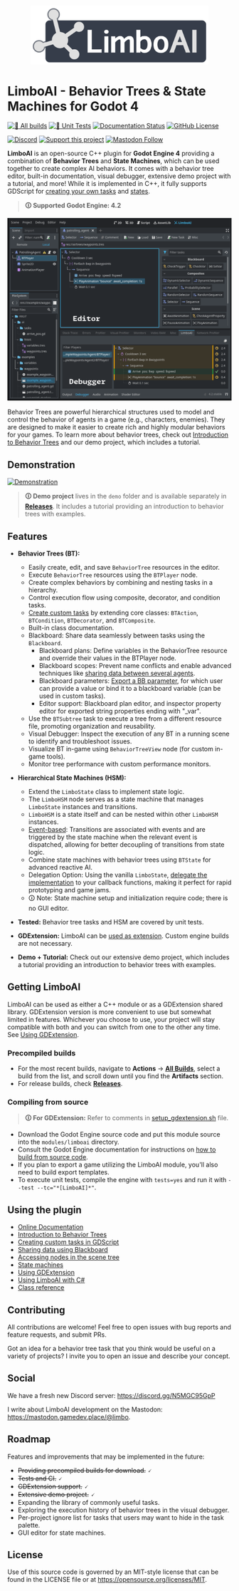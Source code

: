 <p align="center">
  <img src="doc/images/logo.svg" width="400" alt="LimboAI logo">
</p>

# LimboAI - Behavior Trees & State Machines for Godot 4

[![🔗 All builds](https://github.com/limbonaut/limboai/actions/workflows/all_builds.yml/badge.svg)](https://github.com/limbonaut/limboai/actions/workflows/all_builds.yml)
[![🔎 Unit Tests](https://github.com/limbonaut/limboai/actions/workflows/test_builds.yml/badge.svg)](https://github.com/limbonaut/limboai/actions/workflows/test_builds.yml)
[![Documentation Status](https://readthedocs.org/projects/limboai/badge/?version=latest)](https://limboai.readthedocs.io/en/latest/?badge=latest)
[![GitHub License](https://img.shields.io/github/license/limbonaut/limboai)](https://github.com/limbonaut/limboai/blob/master/LICENSE.md)

[![Discord](https://img.shields.io/discord/1185664967379267774?logo=discord&link=https%3A%2F%2Fdiscord.gg%2FN5MGC95GpP)](https://discord.gg/N5MGC95GpP)
[![Support this project](https://img.shields.io/badge/Support%20this%20project-red?logo=kofi&logoColor=white&link=https%3A%2F%2Fko-fi.com%2Flimbonaut)](https://ko-fi.com/limbonaut)
[![Mastodon Follow](https://img.shields.io/mastodon/follow/109346796150895359?domain=https%3A%2F%2Fmastodon.gamedev.place)](https://mastodon.gamedev.place/@limbo)


**LimboAI** is an open-source C++ plugin for **Godot Engine 4** providing a combination of
**Behavior Trees** and **State Machines**, which can be used together to create complex AI behaviors.
It comes with a behavior tree editor, built-in documentation, visual debugger, extensive demo project with a tutorial, and more!
While it is implemented in C++, it fully supports GDScript for [creating your own tasks](https://limboai.readthedocs.io/en/latest/getting-started/custom-tasks.html) and [states](https://limboai.readthedocs.io/en/latest/getting-started/hsm.html).

>**🛈 Supported Godot Engine: 4.2**

![Textured screenshot](doc/images/behavior-tree-editor-debugger.png)

Behavior Trees are powerful hierarchical structures used to model and control the behavior of agents in a game (e.g., characters, enemies). They are designed to make it easier to create rich and highly modular behaviors for your games. To learn more about behavior trees, check out [Introduction to Behavior Trees](https://limboai.readthedocs.io/en/latest/getting-started/introduction.html) and our demo project, which includes a tutorial.

## Demonstration

[![Demonstration](https://img.youtube.com/vi/NWaMArUg7mY/0.jpg)](https://www.youtube.com/watch?v=NWaMArUg7mY)

>**🛈 Demo project** lives in the `demo` folder and is available separately in [**Releases**](https://github.com/limbonaut/limboai/releases).
> It includes a tutorial providing an introduction to behavior trees with examples.

## Features

- **Behavior Trees (BT):**
    - Easily create, edit, and save `BehaviorTree` resources in the editor.
    - Execute `BehaviorTree` resources using the `BTPlayer` node.
    - Create complex behaviors by combining and nesting tasks in a hierarchy.
    - Control execution flow using composite, decorator, and condition tasks.
    - [Create custom tasks](https://limboai.readthedocs.io/en/latest/getting-started/custom-tasks.html) by extending core classes: `BTAction`, `BTCondition`, `BTDecorator`, and `BTComposite`.
    - Built-in class documentation.
    - Blackboard: Share data seamlessly between tasks using the `Blackboard`.
      - Blackboard plans: Define variables in the BehaviorTree resource and override their values in the BTPlayer node.
      - Blackboard scopes: Prevent name conflicts and enable advanced techniques like [sharing data between several agents](https://limboai.readthedocs.io/en/latest/getting-started/using-blackboard.html#sharing-data-between-several-agents).
      - Blackboard parameters: [Export a BB parameter](https://limboai.readthedocs.io/en/latest/getting-started/using-blackboard.html#task-parameters), for which user can provide a value or bind it to a blackboard variable (can be used in custom tasks).
      - Editor support: Blackboard plan editor, and inspector property editor for exported string properties ending with "_var".
    - Use the `BTSubtree` task to execute a tree from a different resource file, promoting organization and reusability.
    - Visual Debugger: Inspect the execution of any BT in a running scene to identify and troubleshoot issues.
    - Visualize BT in-game using `BehaviorTreeView` node (for custom in-game tools).
    - Monitor tree performance with custom performance monitors.

- **Hierarchical State Machines (HSM):**
    - Extend the `LimboState` class to implement state logic.
    - The `LimboHSM` node serves as a state machine that manages `LimboState` instances and transitions.
    - `LimboHSM` is a state itself and can be nested within other `LimboHSM` instances.
    - [Event-based](https://limboai.readthedocs.io/en/latest/getting-started/hsm.html#events-and-transitions): Transitions are associated with events and are triggered by the state machine when the relevant event is dispatched, allowing for better decoupling of transitions from state logic.
    - Combine state machines with behavior trees using `BTState` for advanced reactive AI.
    - Delegation Option: Using the vanilla `LimboState`, [delegate the implementation](https://limboai.readthedocs.io/en/latest/getting-started/hsm.html#single-file-state-machine-setup) to your callback functions, making it perfect for rapid prototyping and game jams.
    - 🛈 Note: State machine setup and initialization require code; there is no GUI editor.

- **Tested:** Behavior tree tasks and HSM are covered by unit tests.

- **GDExtension:** LimboAI can be [used as extension](https://limboai.readthedocs.io/en/latest/getting-started/gdextension.html). Custom engine builds are not necessary.

- **Demo + Tutorial:** Check out our extensive demo project, which includes a tutorial providing an introduction to behavior trees with examples.

## Getting LimboAI

LimboAI can be used as either a C++ module or as a GDExtension shared library. GDExtension version is more convenient to use but somewhat limited in features. Whichever you choose to use, your project will stay compatible with both and you can switch from one to the other any time. See [Using GDExtension](https://limboai.readthedocs.io/en/latest/getting-started/gdextension.html).

### Precompiled builds

- For the most recent builds, navigate to **Actions** → [**All Builds**](https://github.com/limbonaut/limboai/actions/workflows/all_builds.yml), select a build from the list, and scroll down until you find the **Artifacts** section.
- For release builds, check [**Releases**](https://github.com/limbonaut/limboai/releases).

### Compiling from source

>**🛈 For GDExtension:** Refer to comments in [setup_gdextension.sh](./gdextension/setup_gdextension.sh) file.

- Download the Godot Engine source code and put this module source into the `modules/limboai` directory.
- Consult the Godot Engine documentation for instructions on [how to build from source code](https://docs.godotengine.org/en/stable/contributing/development/compiling/index.html).
- If you plan to export a game utilizing the LimboAI module, you'll also need to build export templates.
- To execute unit tests, compile the engine with `tests=yes` and run it with `--test --tc="*[LimboAI]*"`.

## Using the plugin

- [Online Documentation](https://limboai.readthedocs.io/en/latest/index.html)
- [Introduction to Behavior Trees](https://limboai.readthedocs.io/en/latest/getting-started/introduction.html)
- [Creating custom tasks in GDScript](https://limboai.readthedocs.io/en/latest/getting-started/custom-tasks.html)
- [Sharing data using Blackboard](https://limboai.readthedocs.io/en/latest/getting-started/using-blackboard.html)
- [Accessing nodes in the scene tree](https://limboai.readthedocs.io/en/latest/getting-started/accessing-nodes.html)
- [State machines](https://limboai.readthedocs.io/en/latest/getting-started/hsm.html)
- [Using GDExtension](https://limboai.readthedocs.io/en/latest/getting-started/gdextension.html)
- [Using LimboAI with C#](https://limboai.readthedocs.io/en/latest/getting-started/c-sharp.html)
- [Class reference](https://limboai.readthedocs.io/en/latest/getting-started/featured-classes.html)

## Contributing

All contributions are welcome! Feel free to open issues with bug reports and feature requests, and submit PRs.

Got an idea for a behavior tree task that you think would be useful on a variety of projects?
I invite you to open an issue and describe your concept.

## Social

We have a fresh new Discord server: https://discord.gg/N5MGC95GpP

I write about LimboAI development on the Mastodon: https://mastodon.gamedev.place/@limbo.

## Roadmap

Features and improvements that may be implemented in the future:
- ~~Providing precompiled builds for download.~~ 🗸
- ~~Tests and CI.~~ 🗸
- ~~GDExtension support.~~ 🗸
- ~~Extensive demo project.~~ 🗸
- Expanding the library of commonly useful tasks.
- Exploring the execution history of behavior trees in the visual debugger.
- Per-project ignore list for tasks that users may want to hide in the task palette.
- GUI editor for state machines.

## License

Use of this source code is governed by an MIT-style license that can be found in the LICENSE file or at https://opensource.org/licenses/MIT.
